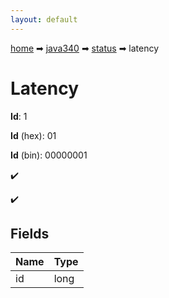 ```yaml
---
layout: default
---
```


[home](/) ➡ [java340](/protocol/java340) ➡ [status](/protocol/java340/status) ➡ latency

# Latency

**Id**: 1

**Id** (hex): 01

**Id** (bin): 00000001

✔️

✔️

## Fields

Name | Type
---|---
id | long

